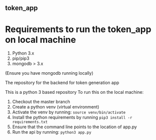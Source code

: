 ## token_app

# Requirements to run the token_app on local machine
1. Python 3.x
2. pip/pip3
3. mongodb > 3.x

(Ensure you have mongodb running locally)

The repository for the backend for token generation app

This is a python 3 based repository
To run this on the local machine:

1. Checkout the master branch
2. Create a python venv (virtual environment)
3. Activate the venv by running:
  ```source venv/bin/activate```
4. Install the python requirements by running ```pip3 install -r requirements.txt```
5. Ensure that the command line points to the location of app.py
6. Run the api by running: ```python3 app.py```
